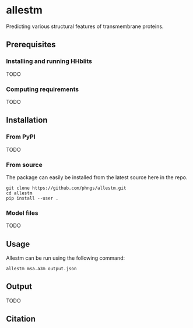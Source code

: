 # allestm
Predicting various structural features of transmembrane proteins.

## Prerequisites

### Installing and running HHblits
TODO

### Computing requirements
TODO

## Installation

### From PyPI
TODO

### From source
The package can easily be installed from the latest source here in the repo.

```
git clone https://github.com/phngs/allestm.git
cd allestm
pip install --user .
```


### Model files
TODO

## Usage
Allestm can be run using the following command:

```
allestm msa.a3m output.json
```

## Output
TODO

## Citation
